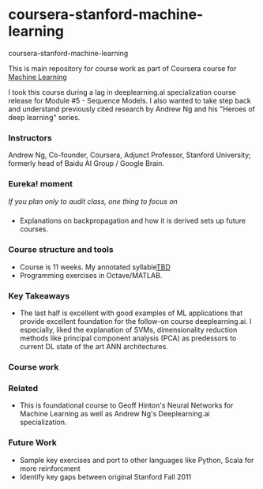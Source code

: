 # coursera-stanford-machine-learning
coursera-stanford-machine-learning

This is main repository for course work as part of Coursera course for [Machine Learning](https://www.coursera.org/learn/machine-learning/)

I took this course during a lag in deeplearning.ai specialization course release for Module #5 - Sequence Models.  I also wanted to take step back and understand previously cited research by Andrew Ng and his "Heroes of deep learning" series.

### Instructors
Andrew Ng, Co-founder, Coursera, Adjunct Professor, Stanford University; formerly head of Baidu AI Group / Google Brain.

### Eureka! moment
*If you plan only to audit class, one thing to focus on*
###
- Explanations on backpropagation and how it is derived sets up future courses.

### Course structure and tools
- Course is 11 weeks.  My annotated syllable[TBD](...)
- Programming exercises in Octave/MATLAB.

### Key Takeaways
- The last half is excellent with good examples of ML applications that provide excellent foundation for the follow-on course deeplearning.ai.  I especially, liked the explanation of SVMs, dimensionality reduction methods like principal component analysis (PCA) as predessors to current DL state of the art ANN architectures.

### Course work

### Related
- This is foundational course to Geoff Hinton's Neural Networks for Machine Learning as well as Andrew Ng's Deeplearning.ai specialization.

### Future Work
- Sample key exercises and port to other languages like Python, Scala for more reinforcment
- Identify key gaps between original Stanford Fall 2011
